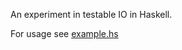 An experiment in testable IO in Haskell.

For usage see [example.hs](/yairchu/testableio/blob/master/example.hs)
